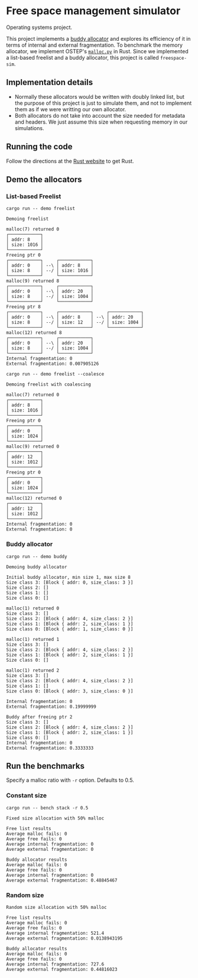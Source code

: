 # Free space management simulator

Operating systems project.

This project implements a [buddy allocator](https://en.wikipedia.org/wiki/Buddy_memory_allocation) and explores its efficiency of it in terms of internal and external fragmentation. To benchmark the memory allocator, we implement OSTEP's [`malloc.py`](https://github.com/remzi-arpacidusseau/ostep-homework/tree/master/vm-freespace) in Rust. Since we implemented a list-based freelist and a buddy allocator, this project is called `freespace-sim`.

## Implementation details

* Normally these allocators would be written with doubly linked list, but the purpose of this project is just to simulate them, and not to implement them as if we were writting our own allocator.
* Both allocators do not take into account the size needed for metadata and headers. We just assume this size when requesting memory in our simulations.

## Running the code

Follow the directions at the [Rust website](https://www.rust-lang.org/tools/install) to get Rust.

## Demo the allocators

### List-based Freelist

`cargo run -- demo freelist`

```
Demoing freelist

malloc(7) returned 0
┌────────────┐
│ addr: 8    │
│ size: 1016 │
└────────────┘
Freeing ptr 0
┌────────────┐     ┌────────────┐
│ addr: 0    │ --\ │ addr: 8    │
│ size: 8    │ --/ │ size: 1016 │
└────────────┘     └────────────┘
malloc(9) returned 8
┌────────────┐     ┌────────────┐
│ addr: 0    │ --\ │ addr: 20   │
│ size: 8    │ --/ │ size: 1004 │
└────────────┘     └────────────┘
Freeing ptr 8
┌────────────┐     ┌────────────┐     ┌────────────┐
│ addr: 0    │ --\ │ addr: 8    │ --\ │ addr: 20   │
│ size: 8    │ --/ │ size: 12   │ --/ │ size: 1004 │
└────────────┘     └────────────┘     └────────────┘
malloc(12) returned 8
┌────────────┐     ┌────────────┐
│ addr: 0    │ --\ │ addr: 20   │
│ size: 8    │ --/ │ size: 1004 │
└────────────┘     └────────────┘
Internal fragmentation: 0
External fragmentation: 0.007905126
```

`cargo run -- demo freelist --coalesce`

```
Demoing freelist with coalescing

malloc(7) returned 0
┌────────────┐
│ addr: 8    │
│ size: 1016 │
└────────────┘
Freeing ptr 0
┌────────────┐
│ addr: 0    │
│ size: 1024 │
└────────────┘
malloc(9) returned 0
┌────────────┐
│ addr: 12   │
│ size: 1012 │
└────────────┘
Freeing ptr 0
┌────────────┐
│ addr: 0    │
│ size: 1024 │
└────────────┘
malloc(12) returned 0
┌────────────┐
│ addr: 12   │
│ size: 1012 │
└────────────┘
Internal fragmentation: 0
External fragmentation: 0
```

### Buddy allocator

`cargo run -- demo buddy`

```
Demoing buddy allocator

Initial buddy allocator, min size 1, max size 8
Size class 3: [Block { addr: 0, size_class: 3 }]
Size class 2: []
Size class 1: []
Size class 0: []

malloc(1) returned 0
Size class 3: []
Size class 2: [Block { addr: 4, size_class: 2 }]
Size class 1: [Block { addr: 2, size_class: 1 }]
Size class 0: [Block { addr: 1, size_class: 0 }]

malloc(1) returned 1
Size class 3: []
Size class 2: [Block { addr: 4, size_class: 2 }]
Size class 1: [Block { addr: 2, size_class: 1 }]
Size class 0: []

malloc(1) returned 2
Size class 3: []
Size class 2: [Block { addr: 4, size_class: 2 }]
Size class 1: []
Size class 0: [Block { addr: 3, size_class: 0 }]

Internal fragmentation: 0
External fragmentation: 0.19999999

Buddy after freeing ptr 2
Size class 3: []
Size class 2: [Block { addr: 4, size_class: 2 }]
Size class 1: [Block { addr: 2, size_class: 1 }]
Size class 0: []
Internal fragmentation: 0
External fragmentation: 0.3333333
```

## Run the benchmarks

Specify a malloc ratio with `-r` option. Defaults to 0.5.

### Constant size
`cargo run -- bench stack -r 0.5`

```
Fixed size allocation with 50% malloc

Free list results
Average malloc fails: 0
Average free fails: 0
Average internal fragmentation: 0
Average external fragmentation: 0

Buddy allocator results
Average malloc fails: 0
Average free fails: 0
Average internal fragmentation: 0
Average external fragmentation: 0.48845467
```

### Random size


```
Random size allocation with 50% malloc

Free list results
Average malloc fails: 0
Average free fails: 0
Average internal fragmentation: 521.4
Average external fragmentation: 0.0138943195

Buddy allocator results
Average malloc fails: 0
Average free fails: 0
Average internal fragmentation: 727.6
Average external fragmentation: 0.44816023
```
